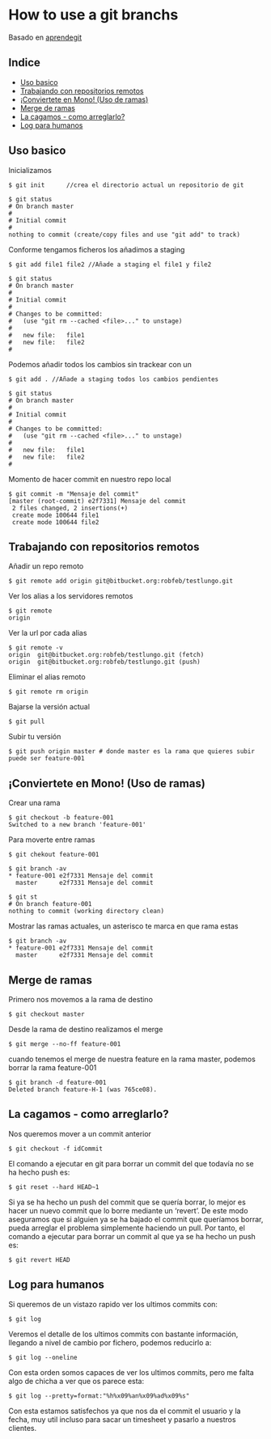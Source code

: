 # How to use a git branchs 

Basado en [aprendegit][branch]

## Indice

* [Uso basico](#uso-basico)
* [Trabajando con repositorios remotos](#trabajando-con-repositorios-remotos)
* [¡Conviertete en Mono! (Uso de ramas)](#conviertete-en-mono-uso-de-ramas)
* [Merge de ramas](#merge-de-ramas)
* [La cagamos - como arreglarlo?](#la-cagamos-como-arreglarlo)
* [Log para humanos](#log-para-humanos)


## Uso basico 

Inicializamos 

	$ git init  	//crea el directorio actual un repositorio de git
	
	$ git status
	# On branch master
	#
	# Initial commit
	#
	nothing to commit (create/copy files and use "git add" to track)

Conforme tengamos ficheros los añadimos a staging

	$ git add file1 file2 //Añade a staging el file1 y file2

	$ git status
	# On branch master
	#
	# Initial commit
	#
	# Changes to be committed:
	#   (use "git rm --cached <file>..." to unstage)
	#
	#	new file:   file1
	#	new file:   file2
	#

Podemos añadir todos los cambios sin trackear con un

	$ git add . //Añade a staging todos los cambios pendientes

	$ git status
	# On branch master
	#
	# Initial commit
	#
	# Changes to be committed:
	#   (use "git rm --cached <file>..." to unstage)
	#
	#	new file:   file1
	#	new file:   file2
	#



Momento de hacer commit en nuestro repo local

	$ git commit -m "Mensaje del commit"
	[master (root-commit) e2f7331] Mensaje del commit
	 2 files changed, 2 insertions(+)
	 create mode 100644 file1
	 create mode 100644 file2

## Trabajando con repositorios remotos

Añadir un repo remoto

	$ git remote add origin git@bitbucket.org:robfeb/testlungo.git

Ver los alias a los servidores remotos

	$ git remote
	origin

Ver la url por cada alias

	$ git remote -v
	origin	git@bitbucket.org:robfeb/testlungo.git (fetch)
	origin	git@bitbucket.org:robfeb/testlungo.git (push)

Eliminar el alias remoto

	$ git remote rm origin


Bajarse la versión actual 
	
	$ git pull 


Subir tu versión
	
	$ git push origin master # donde master es la rama que quieres subir puede ser feature-001


## ¡Conviertete en Mono! (Uso de ramas)

Crear una rama

	$ git checkout -b feature-001
	Switched to a new branch 'feature-001'

Para moverte entre ramas

	$ git chekout feature-001

	$ git branch -av
	* feature-001 e2f7331 Mensaje del commit
	  master      e2f7331 Mensaje del commit

	$ git st
	# On branch feature-001
	nothing to commit (working directory clean)


Mostrar las ramas actuales, un asterisco te marca en que rama estas

	$ git branch -av
	* feature-001 e2f7331 Mensaje del commit 
	  master      e2f7331 Mensaje del commit

## Merge de ramas

Primero nos movemos a la rama de destino 

	$ git checkout master

Desde la rama de destino realizamos el merge 

	$ git merge --no-ff feature-001

cuando tenemos el merge de nuestra feature en la rama master, podemos borrar la rama feature-001

	$ git branch -d feature-001
	Deleted branch feature-H-1 (was 765ce08).

## La cagamos - como arreglarlo?

Nos queremos mover a un commit anterior 

    $ git checkout -f idCommit

El comando a ejecutar en git para borrar un commit del que todavía no se ha hecho push es:

	$ git reset --hard HEAD~1

Si ya se ha hecho un push del commit que se quería borrar, lo mejor es hacer un nuevo commit que lo borre mediante un ‘revert’. De este modo aseguramos que si alguien ya se ha bajado el commit que queríamos borrar, pueda arreglar el problema simplemente haciendo un pull. Por tanto, el comando a ejecutar para borrar un commit al que ya se ha hecho un push es:

	$ git revert HEAD

## Log para humanos

Si queremos de un vistazo rapido ver los ultimos commits con:

    $ git log

Veremos el detalle de los ultimos commits con bastante información, llegando a nivel de cambio por fichero, podemos reducirlo a:

    $ git log --oneline

Con esta orden somos capaces de ver los ultimos commits, pero me falta algo de chicha a ver que os parece esta:

    $ git log --pretty=format:"%h%x09%an%x09%ad%x09%s"

Con esta estamos satisfechos ya que nos da el commit el usuario y la fecha, muy util incluso para sacar un timesheet y pasarlo a nuestros clientes.




[branch]: http://aprendegit.com/git-flow-la-rama-develop-y-uso-de-feature-branches/

